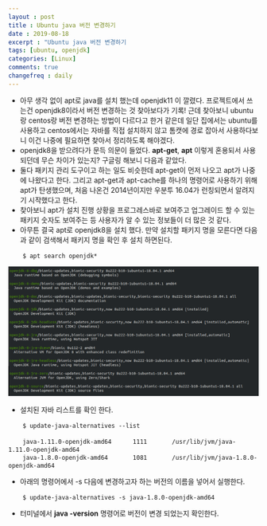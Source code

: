 ```yaml
---
layout : post
title : Ubuntu java 버전 변경하기
date : 2019-08-18
excerpt : "Ubuntu java 버전 변경하기                                          "
tags: [ubuntu, openjdk]
categories: [Linux]
comments: true
changefreq : daily
---
```



- 아무 생각 없이 apt로 java를 설치 했는데 openjdk11 이 깔렸다. 프로젝트에서 쓰는건 openjdk8이라서 버전 변경하는 것 찾아보다가 기록! 근데 찾아보니 ubuntu랑 centos랑 버전 변경하는 방법이 다르다고 한거 같은데 일단 집에서는 ubuntu를 사용하고 centos에서는 자바를 직접 설치하지 않고 톰캣에 경로 잡아서 사용하다보니 이건 나중에 필요하면 찾아서 정리하도록 해야겠다.  
- openjdk8을 받으려다가 문득 의문이 들었다. **apt-get**, **apt** 이렇게 혼용되서 사용되던데 무슨 차이가 있는지? 구글링 해보니 다음과 같았다. 
- 둘다 패키지 관리 도구이고 하는 일도 비슷한데 apt-get이 먼저 나오고 apt가 나중에 나왔다고 한다. 그리고 apt-get과 apt-cache를 하나의 명령어로 사용하기 위해 apt가 탄생했으며, 처음 나온건 2014년이지만 우분투 16.04가 런칭되면서 알려지기 시작했다고 한다.
- 찾아보니 apt가 설치 진행 상황을 프로그레스바로 보여주고 업그레이드 할 수 있는 패키지 숫자도 보여주는 등 사용자가 알 수 있는 정보들이 더 많은 것 같다. 
- 아무튼 결국 apt로 openjdk8을 설치 했다. 만약 설치할 패키지 명을 모른다면 다음과 같이 검색해서 패키지 명을 확인 후 설치 하면된다. 
~~~ shell
    $ apt search openjdk*
~~~
<img src="/static/img/openjdk/package.png">

- 설치된 자바 리스트를 확인 한다.
~~~ shell
    $ update-java-alternatives --list

    java-1.11.0-openjdk-amd64      1111       /usr/lib/jvm/java-1.11.0-openjdk-amd64
    java-1.8.0-openjdk-amd64       1081       /usr/lib/jvm/java-1.8.0-openjdk-amd64
~~~
- 아래의 명령어에서 -s 다음에 변경하고자 하는 버전의 이름을 넣어서 실행한다. 
~~~ shell
    $ update-java-alternatives -s java-1.8.0-openjdk-amd64
~~~
- 터미널에서 **java -version** 명령어로 버전이 변경 되었는지 확인한다.

